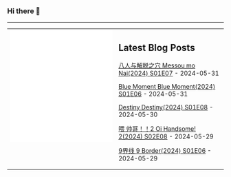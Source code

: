 ### Hi there 👋

<!--
**etng/etng** is a ✨ _special_ ✨ repository because its `README.md` (this file) appears on your GitHub profile.

Here are some ideas to get you started:

- 🔭 I’m currently working on ...
- 🌱 I’m currently learning ...
- 👯 I’m looking to collaborate on ...
- 🤔 I’m looking for help with ...
- 💬 Ask me about ...
- 📫 How to reach me: ...
- 😄 Pronouns: ...
- ⚡ Fun fact: ...
-->


---

<table>
<tr>
<td valign="top" width="50%">
<img src="metrics.svg" alt="Metric" />
</td>
<td valign="top" width="50%">

## Latest Blog Posts
<!-- blog start -->
[八人与解脱之穴 Messou mo Nai(2024) S01E07](http://www.fanxinzhui.com/rr/2565#S01E07) - 2024-05-31

[Blue Moment Blue Moment(2024) S01E06](http://www.fanxinzhui.com/rr/2568#S01E06) - 2024-05-31

[Destiny Destiny(2024) S01E08](http://www.fanxinzhui.com/rr/2560#S01E08) - 2024-05-30

[喂 帅哥！！2 Oi Handsome! 2(2024) S02E08](http://www.fanxinzhui.com/rr/2558#S02E08) - 2024-05-29

[9界线 9 Border(2024) S01E06](http://www.fanxinzhui.com/rr/2567#S01E06) - 2024-05-29
<!-- blog end -->

</td></tr></table>

